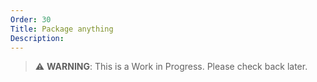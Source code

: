 ```yaml
---
Order: 30
Title: Package anything
Description:
---
```


> ⚠️ **WARNING**: This is a Work in Progress. Please check back later.